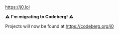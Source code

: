https://j0.lol


⚠️ **I'm migrating to Codeberg!** ⚠️

Projects will now be found at https://codeberg.org/j0
